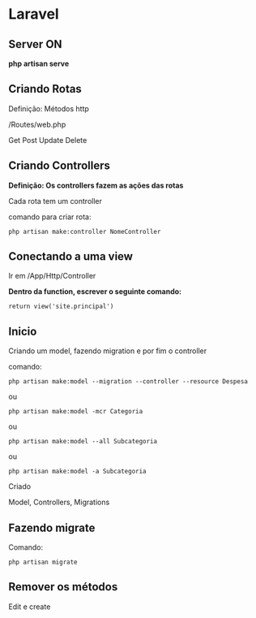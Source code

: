 # Laravel

## Server ON

**php artisan serve**

## Criando Rotas

Definição: Métodos http

/Routes/web.php

Get
Post
Update
Delete

## Criando Controllers

**Definição: Os controllers fazem as ações das rotas**

Cada rota tem um controller

comando para criar rota:

`php artisan make:controller NomeController`

## Conectando a uma view

Ir em /App/Http/Controller

**Dentro da function, escrever o seguinte comando:**

`return view('site.principal')`

## Inicio

Criando um model, fazendo migration e por fim o controller

comando:

`php artisan make:model --migration --controller --resource Despesa `

ou 

`php artisan make:model -mcr Categoria`

ou 

`php artisan make:model --all Subcategoria`

ou 

`php artisan make:model -a Subcategoria`

Criado 

Model, Controllers, Migrations


## Fazendo migrate

Comando: 

`php artisan migrate`  

## Remover os métodos 

Edit e create